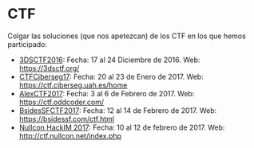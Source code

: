 # CTF

Colgar las soluciones (que nos apetezcan) de los CTF en los que hemos participado:

- [3DSCTF2016](https://github.com/g4ngli0s/CTF/tree/master/3DSCTF2016): 
  Fecha: 17 al 24 Diciembre de 2016.
  Web: https://3dsctf.org/
- [CTFCiberseg17](https://github.com/g4ngli0s/CTF/tree/master/CTFCiberseg17):
  Fecha: 20 al 23 de Enero de 2017.
  Web: https://ctf.ciberseg.uah.es/home
- [AlexCTF2017](https://github.com/g4ngli0s/CTF/tree/master/AlexCTF2017):
  Fecha: 3 al 6 de Febrero de 2017.
  Web: https://ctf.oddcoder.com/
- [BsidesSFCTF2017](https://github.com/g4ngli0s/CTF/tree/master/BsidesSFCTF2017):
  Fecha: 12 al 14 de Febrero de 2017.
  Web: https://bsidessf.com/ctf.html
- [Nullcon HackIM 2017](https://github.com/g4ngli0s/CTF/tree/master/NullconHackIM17):
  Fecha: 10 al 12 de febrero de 2017.
  Web: http://ctf.nullcon.net/index.php
